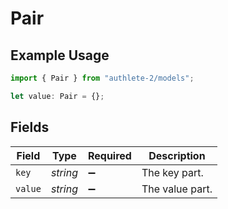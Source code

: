 # Pair

## Example Usage

```typescript
import { Pair } from "authlete-2/models";

let value: Pair = {};
```

## Fields

| Field              | Type               | Required           | Description        |
| ------------------ | ------------------ | ------------------ | ------------------ |
| `key`              | *string*           | :heavy_minus_sign: | The key part.      |
| `value`            | *string*           | :heavy_minus_sign: | The value part.    |